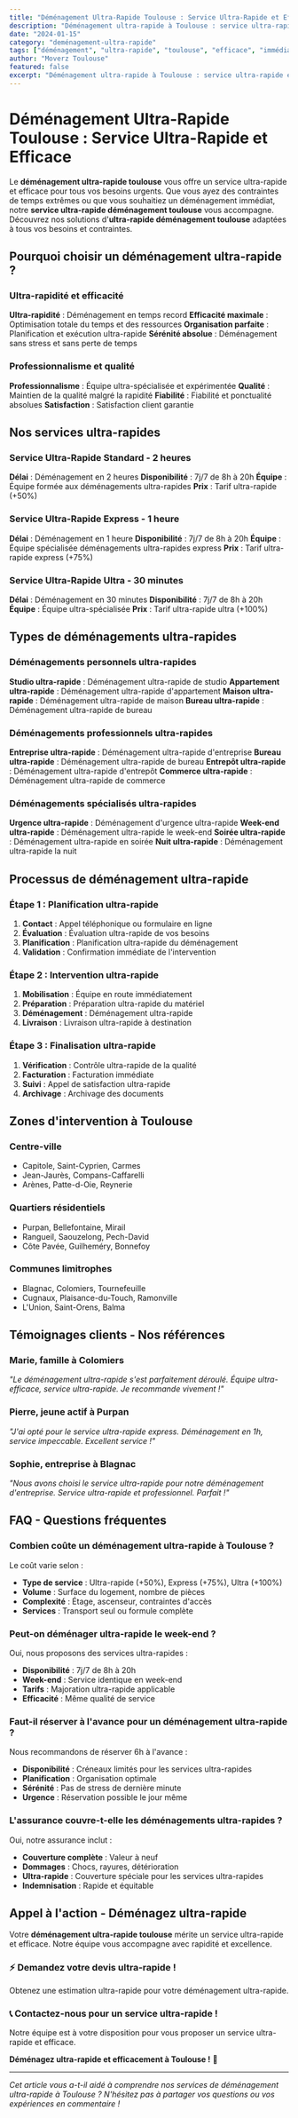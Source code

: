 ```yaml
---
title: "Déménagement Ultra-Rapide Toulouse : Service Ultra-Rapide et Efficace"
description: "Déménagement ultra-rapide à Toulouse : service ultra-rapide et efficace. Intervention immédiate, équipe spécialisée, résultat garanti. Devis gratuit."
date: "2024-01-15"
category: "deménagement-ultra-rapide"
tags: ["déménagement", "ultra-rapide", "toulouse", "efficace", "immédiat"]
author: "Moverz Toulouse"
featured: false
excerpt: "Déménagement ultra-rapide à Toulouse : service ultra-rapide et efficace. Intervention immédiate, équipe spécialisée, résultat garanti."
---
```


# Déménagement Ultra-Rapide Toulouse : Service Ultra-Rapide et Efficace

Le **déménagement ultra-rapide toulouse** vous offre un service ultra-rapide et efficace pour tous vos besoins urgents. Que vous ayez des contraintes de temps extrêmes ou que vous souhaitiez un déménagement immédiat, notre **service ultra-rapide déménagement toulouse** vous accompagne. Découvrez nos solutions d'**ultra-rapide déménagement toulouse** adaptées à tous vos besoins et contraintes.

## Pourquoi choisir un déménagement ultra-rapide ?

### Ultra-rapidité et efficacité

**Ultra-rapidité** : Déménagement en temps record
**Efficacité maximale** : Optimisation totale du temps et des ressources
**Organisation parfaite** : Planification et exécution ultra-rapide
**Sérénité absolue** : Déménagement sans stress et sans perte de temps

### Professionnalisme et qualité

**Professionnalisme** : Équipe ultra-spécialisée et expérimentée
**Qualité** : Maintien de la qualité malgré la rapidité
**Fiabilité** : Fiabilité et ponctualité absolues
**Satisfaction** : Satisfaction client garantie

## Nos services ultra-rapides

### Service Ultra-Rapide Standard - 2 heures

**Délai** : Déménagement en 2 heures
**Disponibilité** : 7j/7 de 8h à 20h
**Équipe** : Équipe formée aux déménagements ultra-rapides
**Prix** : Tarif ultra-rapide (+50%)

### Service Ultra-Rapide Express - 1 heure

**Délai** : Déménagement en 1 heure
**Disponibilité** : 7j/7 de 8h à 20h
**Équipe** : Équipe spécialisée déménagements ultra-rapides express
**Prix** : Tarif ultra-rapide express (+75%)

### Service Ultra-Rapide Ultra - 30 minutes

**Délai** : Déménagement en 30 minutes
**Disponibilité** : 7j/7 de 8h à 20h
**Équipe** : Équipe ultra-spécialisée
**Prix** : Tarif ultra-rapide ultra (+100%)

## Types de déménagements ultra-rapides

### Déménagements personnels ultra-rapides

**Studio ultra-rapide** : Déménagement ultra-rapide de studio
**Appartement ultra-rapide** : Déménagement ultra-rapide d'appartement
**Maison ultra-rapide** : Déménagement ultra-rapide de maison
**Bureau ultra-rapide** : Déménagement ultra-rapide de bureau

### Déménagements professionnels ultra-rapides

**Entreprise ultra-rapide** : Déménagement ultra-rapide d'entreprise
**Bureau ultra-rapide** : Déménagement ultra-rapide de bureau
**Entrepôt ultra-rapide** : Déménagement ultra-rapide d'entrepôt
**Commerce ultra-rapide** : Déménagement ultra-rapide de commerce

### Déménagements spécialisés ultra-rapides

**Urgence ultra-rapide** : Déménagement d'urgence ultra-rapide
**Week-end ultra-rapide** : Déménagement ultra-rapide le week-end
**Soirée ultra-rapide** : Déménagement ultra-rapide en soirée
**Nuit ultra-rapide** : Déménagement ultra-rapide la nuit

## Processus de déménagement ultra-rapide

### Étape 1 : Planification ultra-rapide

1. **Contact** : Appel téléphonique ou formulaire en ligne
2. **Évaluation** : Évaluation ultra-rapide de vos besoins
3. **Planification** : Planification ultra-rapide du déménagement
4. **Validation** : Confirmation immédiate de l'intervention

### Étape 2 : Intervention ultra-rapide

1. **Mobilisation** : Équipe en route immédiatement
2. **Préparation** : Préparation ultra-rapide du matériel
3. **Déménagement** : Déménagement ultra-rapide
4. **Livraison** : Livraison ultra-rapide à destination

### Étape 3 : Finalisation ultra-rapide

1. **Vérification** : Contrôle ultra-rapide de la qualité
2. **Facturation** : Facturation immédiate
3. **Suivi** : Appel de satisfaction ultra-rapide
4. **Archivage** : Archivage des documents

## Zones d'intervention à Toulouse

### Centre-ville
- Capitole, Saint-Cyprien, Carmes
- Jean-Jaurès, Compans-Caffarelli
- Arènes, Patte-d-Oie, Reynerie

### Quartiers résidentiels
- Purpan, Bellefontaine, Mirail
- Rangueil, Saouzelong, Pech-David
- Côte Pavée, Guilheméry, Bonnefoy

### Communes limitrophes
- Blagnac, Colomiers, Tournefeuille
- Cugnaux, Plaisance-du-Touch, Ramonville
- L'Union, Saint-Orens, Balma

## Témoignages clients - Nos références

### Marie, famille à Colomiers
*"Le déménagement ultra-rapide s'est parfaitement déroulé. Équipe ultra-efficace, service ultra-rapide. Je recommande vivement !"*

### Pierre, jeune actif à Purpan
*"J'ai opté pour le service ultra-rapide express. Déménagement en 1h, service impeccable. Excellent service !"*

### Sophie, entreprise à Blagnac
*"Nous avons choisi le service ultra-rapide pour notre déménagement d'entreprise. Service ultra-rapide et professionnel. Parfait !"*

## FAQ - Questions fréquentes

### Combien coûte un déménagement ultra-rapide à Toulouse ?

Le coût varie selon :
- **Type de service** : Ultra-rapide (+50%), Express (+75%), Ultra (+100%)
- **Volume** : Surface du logement, nombre de pièces
- **Complexité** : Étage, ascenseur, contraintes d'accès
- **Services** : Transport seul ou formule complète

### Peut-on déménager ultra-rapide le week-end ?

Oui, nous proposons des services ultra-rapides :
- **Disponibilité** : 7j/7 de 8h à 20h
- **Week-end** : Service identique en week-end
- **Tarifs** : Majoration ultra-rapide applicable
- **Efficacité** : Même qualité de service

### Faut-il réserver à l'avance pour un déménagement ultra-rapide ?

Nous recommandons de réserver 6h à l'avance :
- **Disponibilité** : Créneaux limités pour les services ultra-rapides
- **Planification** : Organisation optimale
- **Sérénité** : Pas de stress de dernière minute
- **Urgence** : Réservation possible le jour même

### L'assurance couvre-t-elle les déménagements ultra-rapides ?

Oui, notre assurance inclut :
- **Couverture complète** : Valeur à neuf
- **Dommages** : Chocs, rayures, détérioration
- **Ultra-rapide** : Couverture spéciale pour les services ultra-rapides
- **Indemnisation** : Rapide et équitable

## Appel à l'action - Déménagez ultra-rapide

Votre **déménagement ultra-rapide toulouse** mérite un service ultra-rapide et efficace. Notre équipe vous accompagne avec rapidité et excellence.

### ⚡ **Demandez votre devis ultra-rapide !**

Obtenez une estimation ultra-rapide pour votre déménagement ultra-rapide.

### 📞 **Contactez-nous pour un service ultra-rapide !**

Notre équipe est à votre disposition pour vous proposer un service ultra-rapide et efficace.

**Déménagez ultra-rapide et efficacement à Toulouse !** 🚚

---

*Cet article vous a-t-il aidé à comprendre nos services de déménagement ultra-rapide à Toulouse ? N'hésitez pas à partager vos questions ou vos expériences en commentaire !*

